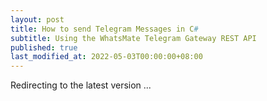 ```yaml
---
layout: post
title: How to send Telegram Messages in C#
subtitle: Using the WhatsMate Telegram Gateway REST API
published: true
last_modified_at: 2022-05-03T00:00:00+08:00
---
```



<script>
    function pageRedirect() {
        window.location.replace("/2022-06-16-send-telegram-message-csharp/");
    }      
    setTimeout("pageRedirect()", 1000);
</script>

Redirecting to the latest version ...
